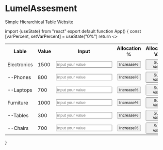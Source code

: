 # LumelAssesment
Simple Hierarchical Table Website


import {useState} from "react"
export default function App() {
    const [varPercent, setVarPercent] = useState("0%")
  return <>
  <table>
      <tr>
      <th>Lable</th>
      <th>Value</th>      
      <th>Input</th>      
      <th>Allocation %</th>      
      <th>Allocation Val</th>
      <th>Variance %</th>
      </tr>
      <tr>
      <td>Electronics</td>
      <td>1500</td>
      <td><input type="number" placeholder="input your value"></input></td>
      <td><button>Increase%</button></td>
      <td><button>Sum Value</button></td>
      <td>{varPercent}</td>
      </tr>
      <tr>
      <td>--Phones</td>
          <td>800</td>
          <td><input type="number" placeholder="input your value"></input></td>
          <td><button>Increase%</button></td>
          <td><button>Sum Value</button></td>
          <td>{varPercent}</td>
      </tr>
      <tr>
      <td>--Laptops</td>
          <td>700</td>
          <td><input type="number" placeholder="input your value"></input></td>
          <td><button>Increase%</button></td>
          <td><button>Sum Value</button></td>
          <td>{varPercent}</td>
      </tr>
      <tr>
      <td>Furniture</td>
          <td>1000</td>
          <td><input type="number" placeholder="input your value"></input></td>
          <td><button>Increase%</button></td>
          <td><button>Sum Value</button></td>
          <td>{varPercent}</td>
          <td></td>
      </tr>
      <tr>
      <td>--Tables</td>
          <td>300</td>
          <td><input type="number" placeholder="input your value"></input></td>
          <td><button>Increase%</button></td>
          <td><button>Sum Value</button></td>
          <td>{varPercent}</td>
      </tr>
      <tr>
      <td>--Chairs</td>
          <td>700</td>
          <td><input type="number" placeholder="input your value"></input></td>
          <td><button>Increase%</button></td>
          <td><button>Sum Value</button></td>
          <td>{varPercent}</td>
      </tr>
  </table>
  </>
}
